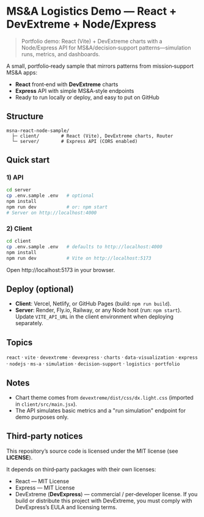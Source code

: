 # MS&A Logistics Demo — React + DevExtreme + Node/Express

> Portfolio demo: React (Vite) + DevExtreme charts with a Node/Express API for MS&A/decision‑support patterns—simulation runs, metrics, and dashboards.

A small, portfolio‑ready sample that mirrors patterns from mission‑support MS&A apps:
- **React** front‑end with **DevExtreme** charts
- **Express** API with simple MS&A‑style endpoints
- Ready to run locally or deploy, and easy to put on GitHub

## Structure
```
msna-react-node-sample/
  ├─ client/        # React (Vite), DevExtreme charts, Router
  └─ server/        # Express API (CORS enabled)
```

## Quick start

### 1) API
```bash
cd server
cp .env.sample .env   # optional
npm install
npm run dev           # or: npm start
# Server on http://localhost:4000
```

### 2) Client
```bash
cd client
cp .env.sample .env   # defaults to http://localhost:4000
npm install
npm run dev           # Vite on http://localhost:5173
```

Open http://localhost:5173 in your browser.

## Deploy (optional)
- **Client**: Vercel, Netlify, or GitHub Pages (build: `npm run build`).
- **Server**: Render, Fly.io, Railway, or any Node host (run: `npm start`).  
  Update `VITE_API_URL` in the client environment when deploying separately.

## Topics
`react` · `vite` · `devextreme` · `devexpress` · `charts` · `data-visualization` · `express` · `nodejs` · `ms-a` · `simulation` · `decision-support` · `logistics` · `portfolio`

## Notes
- Chart theme comes from `devextreme/dist/css/dx.light.css` (imported in `client/src/main.jsx`).
- The API simulates basic metrics and a "run simulation" endpoint for demo purposes only.

## Third‑party notices
This repository’s source code is licensed under the MIT license (see **LICENSE**).

It depends on third‑party packages with their own licenses:
- React — MIT License
- Express — MIT License
- DevExtreme (**DevExpress**) — commercial / per‑developer license. If you build or distribute this project with DevExtreme, you must comply with DevExpress’s EULA and licensing terms.
